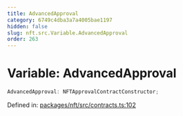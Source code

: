 ```yaml
---
title: AdvancedApproval
category: 6749c4dba3a7a4005bae1197
hidden: false
slug: nft.src.Variable.AdvancedApproval
order: 263
---
```


# Variable: AdvancedApproval

```ts
AdvancedApproval: NFTApprovalContractConstructor;
```

Defined in: [packages/nft/src/contracts.ts:102](https://github.com/zkcloudworker/minatokens-lib/blob/main/packages/nft/src/contracts.ts#L102)
